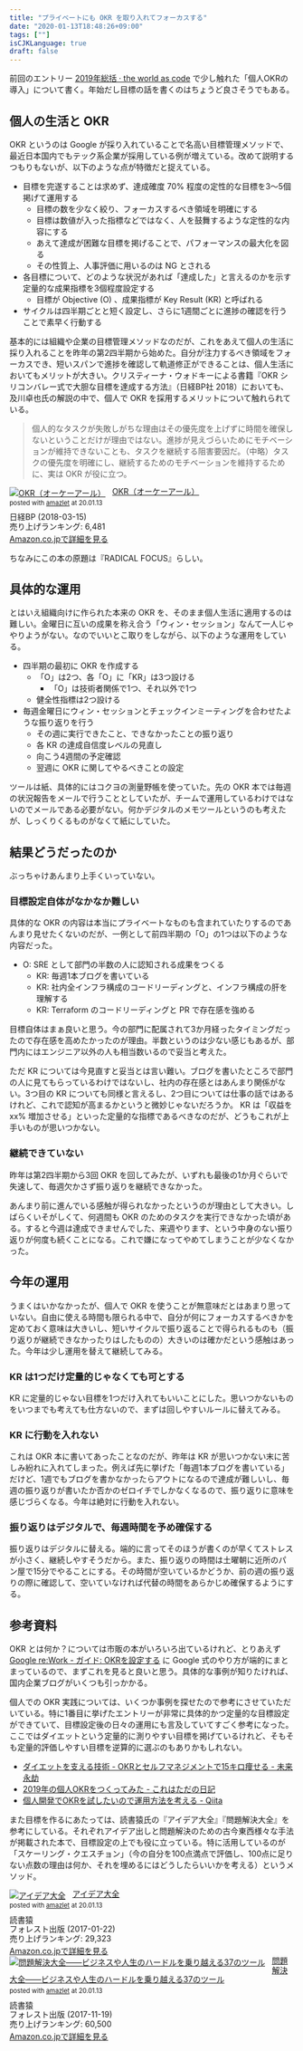 ```yaml
---
title: "プライベートにも OKR を取り入れてフォーカスする"
date: "2020-01-13T18:48:26+09:00"
tags: [""]
isCJKLanguage: true
draft: false
---
```


前回のエントリー [2019年総括 · the world as code](https://chroju.github.io/blog/2019/12/30/looking_back_2019/) で少し触れた「個人OKRの導入」について書く。年始だし目標の話を書くのはちょうど良さそうでもある。

## 個人の生活と OKR

OKR というのは Google が採り入れていることで名高い目標管理メソッドで、最近日本国内でもテック系企業が採用している例が増えている。改めて説明するつもりもないが、以下のような点が特徴だと捉えている。

* 目標を完遂することは求めず、達成確度 70% 程度の定性的な目標を3〜5個掲げて運用する
  * 目標の数を少なく絞り、フォーカスするべき領域を明確にする
  * 目標は数値が入った指標などではなく、人を鼓舞するような定性的な内容にする
  * あえて達成が困難な目標を掲げることで、パフォーマンスの最大化を図る
  * その性質上、人事評価に用いるのは NG とされる
* 各目標について、どのような状況があれば「達成した」と言えるのかを示す定量的な成果指標を3個程度設定する
  * 目標が Objective (O) 、成果指標が Key Result (KR) と呼ばれる
* サイクルは四半期ごとと短く設定し、さらに1週間ごとに進捗の確認を行うことで素早く行動する

基本的には組織や企業の目標管理メソッドなのだが、これをあえて個人の生活に採り入れることを昨年の第2四半期から始めた。自分が注力するべき領域をフォーカスでき、短いスパンで進捗を確認して軌道修正ができることは、個人生活においてもメリットが大きい。クリスティーナ・ウォドキーによる書籍『OKR シリコンバレー式で大胆な目標を達成する方法』（日経BP社 2018）においても、及川卓也氏の解説の中で、個人で OKR を採用するメリットについて触れられている。

> 個人的なタスクが失敗しがちな理由はその優先度を上げずに時間を確保しないということだけが理由ではない。進捗が見えづらいためにモチベーションが維持できないことも、タスクを継続する阻害要因だ。（中略）タスクの優先度を明確にし、継続するためのモチベーションを維持するために、実は OKR が役に立つ。

<div class="amazlet-box" style="margin-bottom:0px;"><div class="amazlet-image" style="float:left;margin:0px 12px 1px 0px;"><a href="http://www.amazon.co.jp/exec/obidos/ASIN/B07B2R1ZDL/diary081213-22/ref=nosim/" name="amazletlink" target="_blank"><img src="https://images-fe.ssl-images-amazon.com/images/I/512xkUh8Y8L._SL160_.jpg" alt="OKR（オーケーアール）" style="border: none;" /></a></div><div class="amazlet-info" style="line-height:120%; margin-bottom: 10px"><div class="amazlet-name" style="margin-bottom:10px;line-height:120%"><a href="http://www.amazon.co.jp/exec/obidos/ASIN/B07B2R1ZDL/diary081213-22/ref=nosim/" name="amazletlink" target="_blank">OKR（オーケーアール）</a><div class="amazlet-powered-date" style="font-size:80%;margin-top:5px;line-height:120%">posted with <a href="http://www.amazlet.com/" title="amazlet" target="_blank">amazlet</a> at 20.01.13</div></div><div class="amazlet-detail">日経BP (2018-03-15)<br />売り上げランキング: 6,481<br /></div><div class="amazlet-sub-info" style="float: left;"><div class="amazlet-link" style="margin-top: 5px"><a href="http://www.amazon.co.jp/exec/obidos/ASIN/B07B2R1ZDL/diary081213-22/ref=nosim/" name="amazletlink" target="_blank">Amazon.co.jpで詳細を見る</a></div></div></div><div class="amazlet-footer" style="clear: left"></div></div>

ちなみにこの本の原題は『RADICAL FOCUS』らしい。

## 具体的な運用

とはいえ組織向けに作られた本来の OKR を、そのまま個人生活に適用するのは難しい。金曜日に互いの成果を称え合う「ウィン・セッション」なんて一人じゃやりようがない。なのでいいとこ取りをしながら、以下のような運用をしている。

* 四半期の最初に OKR を作成する
  * 「O」は2つ、各「O」に「KR」は3つ設ける
    * 「O」は技術者関係で1つ、それ以外で1つ
  * 健全性指標は2つ設ける
* 毎週金曜日にウィン・セッションとチェックインミーティングを合わせたような振り返りを行う
  * その週に実行できたこと、できなかったことの振り返り
  * 各 KR の達成自信度レベルの見直し
  * 向こう4週間の予定確認
  * 翌週に OKR に関してやるべきことの設定

ツールは紙、具体的にはコクヨの測量野帳を使っていた。先の OKR 本では毎週の状況報告をメールで行うこととしていたが、チームで運用しているわけではないのでメールである必要がない。何かデジタルのメモツールというのも考えたが、しっくりくるものがなくて紙にしていた。

## 結果どうだったのか

ぶっちゃけあんまり上手くいっていない。

### 目標設定自体がなかなか難しい

具体的な OKR の内容は本当にプライベートなものも含まれていたりするのであんまり見せたくないのだが、一例として前四半期の「O」の1つは以下のような内容だった。

* O: SRE として部門の半数の人に認知される成果をつくる
  * KR: 毎週1本ブログを書いている
  * KR: 社内全インフラ構成のコードリーディングと、インフラ構成の肝を理解する
  * KR: Terraform のコードリーディングと PR で存在感を強める

目標自体はまぁ良いと思う。今の部門に配属されて3か月経ったタイミングだったので存在感を高めたかったのが理由。半数というのは少ない感じもあるが、部門内にはエンジニア以外の人も相当数いるので妥当と考えた。

ただ KR については今見直すと妥当とは言い難い。ブログを書いたところで部門の人に見てもらっているわけではないし、社内の存在感とはあんまり関係がない。3つ目の KR についても同様と言えるし、2つ目については仕事の話ではあるけれど、これで認知が高まるかというと微妙じゃないだろうか。 KR は「収益を xx% 増加させる」といった定量的な指標であるべきなのだが、どうもこれが上手いものが思いつかない。

### 継続できていない

昨年は第2四半期から3回 OKR を回してみたが、いずれも最後の1か月ぐらいで失速して、毎週欠かさず振り返りを継続できなかった。

あんまり前に進んでいる感触が得られなかったというのが理由として大きい。しばらくいそがしくて、何週間も OKR のためのタスクを実行できなかった頃がある。すると今週は達成できませんでした、来週やります、という中身のない振り返りが何度も続くことになる。これで嫌になってやめてしまうことが少なくなかった。

## 今年の運用

うまくはいかなかったが、個人で OKR を使うことが無意味だとはあまり思っていない。自由に使える時間も限られる中で、自分が何にフォーカスするべきかを定めておく意味は大きいし、短いサイクルで振り返ることで得られるものも（振り返りが継続できなかったりはしたものの）大きいのは確かだという感触はあった。今年は少し運用を替えて継続してみる。

### KR は1つだけ定量的じゃなくても可とする

KR に定量的じゃない目標を1つだけ入れてもいいことにした。思いつかないものをいつまでも考えても仕方ないので、まずは回しやすいルールに替えてみる。

### KR に行動を入れない

これは OKR 本に書いてあったことなのだが、昨年は KR が思いつかない末に苦しみ紛れに入れてしまった。例えば先に挙げた「毎週1本ブログを書いている」だけど、1週でもブログを書かなかったらアウトになるので達成が難しいし、毎週の振り返りが書いたか否かのゼロイチでしかなくなるので、振り返りに意味を感じづらくなる。今年は絶対に行動を入れない。

### 振り返りはデジタルで、毎週時間を予め確保する

振り返りはデジタルに替える。端的に言ってそのほうが書くのが早くてストレスが小さく、継続しやすそうだから。また、振り返りの時間は土曜朝に近所のパン屋で15分でやることにする。その時間が空いているかどうか、前の週の振り返りの際に確認して、空いていなければ代替の時間をあらかじめ確保するようにする。

## 参考資料

OKR とは何か？については市販の本がいろいろ出ているけれど、とりあえず [Google re:Work - ガイド: OKRを設定する](https://rework.withgoogle.com/jp/guides/set-goals-with-okrs/steps/introduction/) に Google 式のやり方が端的にまとまっているので、まずこれを見ると良いと思う。具体的な事例が知りたければ、国内企業ブログがいくつも引っかかる。

個人での OKR 実践については、いくつか事例を探せたので参考にさせていただいている。特に1番目に挙げたエントリーが非常に具体的かつ定量的な目標設定ができていて、目標設定後の日々の運用にも言及していてすごく参考になった。ここではダイエットという定量的に測りやすい目標を掲げているけれど、そもそも定量的評価しやすい目標を逆算的に選ぶのもありかもしれない。

* [ダイエットを支える技術 - OKRとセルフマネジメントで15キロ痩せる - 未来永劫](http://shopetan.hatenablog.com/entry/2018/12/10/000000)
* [2019年の個人OKRをつくってみた - これはただの日記](https://kths.hatenablog.com/entry/2019/01/04/222959)
* [個人開発でOKRを試したいので運用方法を考える - Qiita](https://qiita.com/maKunugi/items/2616e337c259256726b8)

また目標を作るにあたっては、読書猿氏の『アイデア大全』『問題解決大全』を参考にしている。それぞれアイデア出しと問題解決のための古今東西様々な手法が掲載された本で、目標設定の上でも役に立っている。特に活用しているのが「スケーリング・クエスチョン」（今の自分を100点満点で評価し、100点に足りない点数の理由は何か、それを埋めるにはどうしたらいいかを考える）というメソッド。

<div class="amazlet-box" style="margin-bottom:0px;"><div class="amazlet-image" style="float:left;margin:0px 12px 1px 0px;"><a href="http://www.amazon.co.jp/exec/obidos/ASIN/4894517450/diary081213-22/ref=nosim/" name="amazletlink" target="_blank"><img src="https://images-fe.ssl-images-amazon.com/images/I/417MFc9ImBL._SL160_.jpg" alt="アイデア大全" style="border: none;" /></a></div><div class="amazlet-info" style="line-height:120%; margin-bottom: 10px"><div class="amazlet-name" style="margin-bottom:10px;line-height:120%"><a href="http://www.amazon.co.jp/exec/obidos/ASIN/4894517450/diary081213-22/ref=nosim/" name="amazletlink" target="_blank">アイデア大全</a><div class="amazlet-powered-date" style="font-size:80%;margin-top:5px;line-height:120%">posted with <a href="http://www.amazlet.com/" title="amazlet" target="_blank">amazlet</a> at 20.01.13</div></div><div class="amazlet-detail">読書猿 <br />フォレスト出版 (2017-01-22)<br />売り上げランキング: 29,323<br /></div><div class="amazlet-sub-info" style="float: left;"><div class="amazlet-link" style="margin-top: 5px"><a href="http://www.amazon.co.jp/exec/obidos/ASIN/4894517450/diary081213-22/ref=nosim/" name="amazletlink" target="_blank">Amazon.co.jpで詳細を見る</a></div></div></div><div class="amazlet-footer" style="clear: left"></div></div>

<div class="amazlet-box" style="margin-bottom:0px;"><div class="amazlet-image" style="float:left;margin:0px 12px 1px 0px;"><a href="http://www.amazon.co.jp/exec/obidos/ASIN/4894517809/diary081213-22/ref=nosim/" name="amazletlink" target="_blank"><img src="https://images-fe.ssl-images-amazon.com/images/I/51eIDa4w4VL._SL160_.jpg" alt="問題解決大全――ビジネスや人生のハードルを乗り越える37のツール" style="border: none;" /></a></div><div class="amazlet-info" style="line-height:120%; margin-bottom: 10px"><div class="amazlet-name" style="margin-bottom:10px;line-height:120%"><a href="http://www.amazon.co.jp/exec/obidos/ASIN/4894517809/diary081213-22/ref=nosim/" name="amazletlink" target="_blank">問題解決大全――ビジネスや人生のハードルを乗り越える37のツール</a><div class="amazlet-powered-date" style="font-size:80%;margin-top:5px;line-height:120%">posted with <a href="http://www.amazlet.com/" title="amazlet" target="_blank">amazlet</a> at 20.01.13</div></div><div class="amazlet-detail">読書猿 <br />フォレスト出版 (2017-11-19)<br />売り上げランキング: 60,500<br /></div><div class="amazlet-sub-info" style="float: left;"><div class="amazlet-link" style="margin-top: 5px"><a href="http://www.amazon.co.jp/exec/obidos/ASIN/4894517809/diary081213-22/ref=nosim/" name="amazletlink" target="_blank">Amazon.co.jpで詳細を見る</a></div></div></div><div class="amazlet-footer" style="clear: left"></div></div>

